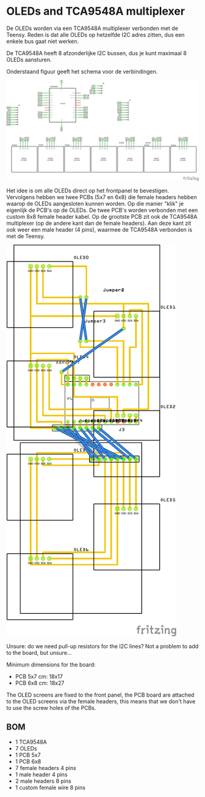 # OLEDs and TCA9548A multiplexer

De OLEDs worden via een TCA9548A multiplexer verbonden met de Teensy. Reden is dat alle OLEDs op hetzelfde I2C adres zitten, dus een enkele bus gaat niet werken.

De TCA9548A heeft 8 afzonderlijke I2C bussen, dus je kunt maximaal 8 OLEDs aansturen.

Onderstaand figuur geeft het schema voor de verbindingen.

![](oleds-schema.png)

Het idee is om alle OLEDs direct op het frontpanel te bevestigen. Vervolgens hebben we twee PCBs (5x7 en 6x8) die female headers hebben waarop de OLEDs aangesloten kunnen worden. Op die manier "klik" je eigenlijk de PCB's op de OLEDs. De twee PCB's worden verbonden met een custom 8x8 female header kabel. Op de grootste PCB zit ook de TCA9548A multiplexer (op de andere kant dan de female headers). Aan deze kant zit ook weer een male header (4 pins), waarmee de TCA9548A verbonden is met de Teensy.

![](oleds-pcb.png)

Unsure: do we need pull-up resistors for the I2C lines? Not a problem to add to the board, but unsure...

Minimum dimensions for the board:
- PCB 5x7 cm: 18x17
- PCB 6x8 cm: 18x27

The OLED screens are fixed to the front panel, the PCB board are attached to the OLED screens via the female headers, this means that we don't have to use the screw holes of the PCBs.

## BOM

- 1 TCA9548A
- 7 OLEDs
- 1 PCB 5x7
- 1 PCB 6x8
- 7 female headers 4 pins
- 1 male header 4 pins
- 2 male headers 8 pins
- 1 custom female wire 8 pins
